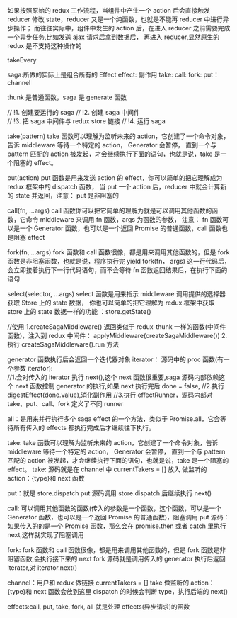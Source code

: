 如果按照原始的 redux 工作流程，当组件中产生一个 action 后会直接触发 reducer 修改 state，reducer 又是一个纯函数，也就是不能再 reducer 中进行异步操作；
而往往实际中，组件中发生的 action 后，在进入 reducer 之前需要完成一个异步任务,比如发送 ajax 请求后拿到数据后，
再进入 reducer,显然原生的 redux 是不支持这种操作的

takeEvery

saga:所做的实际上是组合所有的 Effect
effect: 副作用
take:
call:
fork:
put：
channel

thunk 是普通函数，saga 是 generate 函数

// !1. 创建要运行的 saga
// !2. 创建 saga 中间件  
// !3. 把 saga 中间件与 redux store 链接
// !4. 运行 saga

take(pattern)
take 函数可以理解为监听未来的 action，它创建了一个命令对象，告诉 middleware 等待一个特定的 action， Generator 会暂停，
直到一个与 pattern 匹配的 action 被发起，才会继续执行下面的语句，也就是说，take 是一个阻塞的 effect。

<!-- function* watchFetchData() {
   while(true) {
     // 监听一个type为 'FETCH_REQUESTED' 的action的执行，直到等到这个Action被触发，才会接着执行下面的
     yield fork(fetchData)
     yield take('FETCH_REQUESTED');
     yield fork(fetchData);
   }
} -->

put(action)
put 函数是用来发送 action 的 effect，你可以简单的把它理解成为 redux 框架中的 dispatch 函数，
当 put 一个 action 后，reducer 中就会计算新的 state 并返回，注意： put 是非阻塞的

<!-- export function* toggleItemFlow() {
    let list = []
    // 发送一个type为 'UPDATE_DATA' 的Action，用来更新数据，参数为 `data：list`
    yield put({
      type: actionTypes.UPDATE_DATA,
      data: list
    })
} -->

call(fn, ...args)
call 函数你可以把它简单的理解为就是可以调用其他函数的函数，它命令 middleware 来调用 fn 函数，args 为函数的参数，
注意： fn 函数可以是一个 Generator 函数，也可以是一个返回 Promise 的普通函数，call 函数也是阻塞 effect

<!-- export const delay = ms => new Promise(resolve => setTimeout(resolve, ms))

export function* removeItem() {
  try {
    // 这里call 函数就调用了 delay 函数，delay 函数为一个返回promise 的函数
    return yield call(delay, 500)
  } catch (err) {
    yield put({type: actionTypes.ERROR})
  }
} -->

fork(fn, ...args)
fork 函数和 call 函数很像，都是用来调用其他函数的，但是 fork 函数是非阻塞函数，也就是说，程序执行完 yield fork(fn， args) 这一行代码后，会立即接着执行下一行代码语句，而不会等待 fn 函数返回结果后，在执行下面的语句

<!--
import { fork } from 'redux-saga/effects'

export default function* rootSaga() {
  // 下面的四个 Generator 函数会依次执行，不会阻塞执行
  yield fork(addItemFlow)
  yield fork(removeItemFlow)
  yield fork(toggleItemFlow)
  yield fork(modifyItem)
}
\ -->

select(selector, ...args)
select 函数是用来指示 middleware 调用提供的选择器获取 Store 上的 state 数据，
你也可以简单的把它理解为 redux 框架中获取 store 上的 state 数据一样的功能 ：store.getState()

<!-- export function  toggleItemFlow() {
    // 通过 select effect 来获取 全局 state 上的 `getTodoList` 中的 list
    let tempList = yield select(state => state.getTodoList.list)
} -->

//使用
1.createSagaMiddleware() 返回类似于 redux-thunk 一样的函数(中间件函数)，注入到 redux 中间件： applyMiddleware(createSagaMiddleware()) 2.执行 createSagaMiddleware().run 方法

generator 函数执行后会返回一个迭代器对象 iterator：
源码中的 proc 函数(有一个参数 iterator):  
//1.会对传入的 iterator 执行 next(),这个 next 函数很重要,saga 源码内部依赖这个 next 函数控制 generator 的执行,如果 next 执行完后 done = false,
//2.执行 digestEffect(done.value),消化副作用
//3.执行 effectRunner，源码内部对 take、put、call、fork 定义了不同 runner

all：是用来并行执行多个 saga effect 的一个方法，类似于 Promise.all，它会等待所有传入的 effects 都执行完成后才继续往下执行。

take: take 函数可以理解为监听未来的 action，它创建了一个命令对象，告诉 middleware 等待一个特定的 action， Generator 会暂停，
直到一个与 pattern 匹配的 action 被发起，才会继续执行下面的语句，也就是说，take 是一个阻塞的 effect。
take: 源码就是在 channel 中 currentTakers = [] 放入 做监听的 action：{type}和 next 函数

put：就是 store.dispatch
put 源码调用 store.dispatch 后继续执行 next()

call: 可以调用其他函数的函数(传入的参数是一个函数，这个函数，可以是一个 Generator 函数，也可以是一个返回 Promise 的普通函数)，阻塞调用
put 源码：如果传入的的是一个 Promise 函数，那么会在 promise.then 或者 catch 里执行 next,这样就实现了阻塞调用

fork: fork 函数和 call 函数很像，都是用来调用其他函数的，但是 fork 函数是非阻塞函数,会执行接下来的 next
fork 源码就是调用传入的 generator 执行后返回 iterator,对 iterator.next()

channel：用户和 redux 做链接
currentTakers = [] take 做监听的 action：{type}和 next 函数会放到这里
dispatch 的时候会判断 type，执行后端的 next()

effects:call, put, take, fork, all 就是处理 effects(异步请求)的函数
